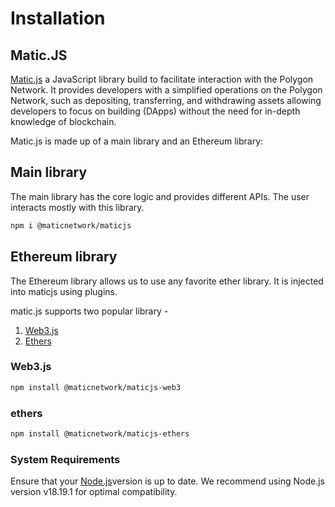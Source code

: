 # Installation

## Matic.JS

[Matic.js](https://github.com/maticnetwork/matic.js) a JavaScript library build to facilitate interaction with the Polygon Network. It provides developers with a simplified operations on the Polygon Network, such as depositing, transferring, and withdrawing assets allowing developers to focus on building (DApps) without the need for in-depth knowledge of blockchain. 

Matic.js is made up of a main library and an Ethereum library:

## Main library

The main library has the core logic and provides different APIs. The user interacts mostly with this library.

```sh
npm i @maticnetwork/maticjs
```
## Ethereum library

The Ethereum library allows us to use any favorite ether library. It is injected into maticjs using plugins.

matic.js supports two popular library -

1. [Web3.js](https://web3js.readthedocs.io/)
2. [Ethers](https://docs.ethers.io/)

### Web3.js

```sh
npm install @maticnetwork/maticjs-web3
```

### ethers

```sh
npm install @maticnetwork/maticjs-ethers
```
### System Requirements

Ensure that your [Node.js](https://nodejs.org/en/)version is up to date. We recommend using Node.js version v18.19.1 for optimal compatibility.